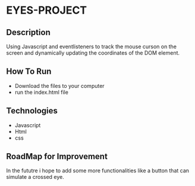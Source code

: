 # EYES-PROJECT
## Description
Using Javascript and eventlisteners to track the mouse curson on the screen and dynamically updating the coordinates of the DOM element. 
## How To Run
* Download the files to your computer 
* run the index.html file
## Technologies
* Javascript
* Html
* css
## RoadMap for Improvement
In the fututre i hope to add some more functionalities like a button that can simulate a crossed eye.

